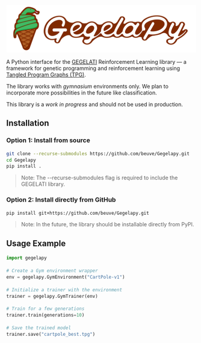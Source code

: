 ![Alt text](docs/gegelapy-logo.svg)

A Python interface for the [GEGELATI](https://github.com/GEGELATI/GEGELATI) Reinforcement Learning library — a framework for genetic programming and reinforcement learning using [Tangled Program Graphs (TPG)](https://hal.science/hal-03057652/document).

The library works with *gymnasium* environments only. We plan to incorporate more possibilities in the future like classification.

This library is a *work in progress* and should not be used in production.

## Installation

### Option 1: Install from source

```bash
git clone --recurse-submodules https://github.com/beuve/Gegelapy.git
cd Gegelapy
pip install .
```

> Note: The --recurse-submodules flag is required to include the GEGELATI library.

### Option 2: Install directly from GitHub

```bash
pip install git+https://github.com/beuve/Gegelapy.git
```

> Note: In the future, the library should be installable directly from PyPI.

## Usage Example

```python
import gegelapy

# Create a Gym environment wrapper
env = gegelapy.GymEnvironment("CartPole-v1")

# Initialize a trainer with the environment
trainer = gegelapy.GymTrainer(env)

# Train for a few generations
trainer.train(generations=10)

# Save the trained model
trainer.save("cartpole_best.tpg")
```
